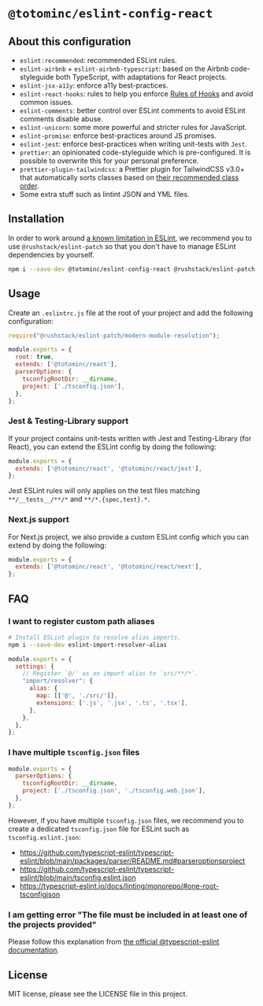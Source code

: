 # `@totominc/eslint-config-react`

## About this configuration

- `eslint:recommended`: recommended ESLint rules.
- `eslint-airbnb` + `eslint-airbnb-typescript`: based on the Airbnb code-styleguide both TypeScript, with adaptations for React projects.
- `eslint-jsx-a11y`: enforce a11y best-practices.
- `eslint-react-hooks`: rules to help you enforce [Rules of Hooks](https://reactjs.org/docs/hooks-rules.html) and avoid common issues.
- `eslint-comments`: better control over ESLint comments to avoid ESLint comments disable abuse.
- `eslint-unicorn`: some more powerful and stricter rules for JavaScript.
- `eslint-promise`: enforce best-practices around JS promises.
- `eslint-jest`: enforce best-practices when writing unit-tests with `Jest`.
- `prettier`: an opinionated code-styleguide which is pre-configured. It is possible to overwrite this for your personal preference.
- `prettier-plugin-tailwindcss`: a Prettier plugin for TailwindCSS v3.0+ that automatically sorts classes based on [their recommended class order](https://tailwindcss.com/blog/automatic-class-sorting-with-prettier#how-classes-are-sorted).
- Some extra stuff such as lintint JSON and YML files.

## Installation

In order to work around [a known limitation in ESLint](https://github.com/eslint/eslint/issues/3458), we recommend you to use `@rushstack/eslint-patch` so that you don't have to manage ESLint dependencies by yourself.

```bash
npm i --save-dev @totominc/eslint-config-react @rushstack/eslint-patch prettier eslint
```

## Usage

Create an `.eslintrc.js` file at the root of your project and add the following configuration:

  ```js
  require("@rushstack/eslint-patch/modern-module-resolution");

  module.exports = {
    root: true,
    extends: ['@totominc/react'],
    parserOptions: {
      tsconfigRootDir: __dirname,
      project: ['./tsconfig.json'],
    },
  };
  ```

### Jest & Testing-Library support

If your project contains unit-tests written with Jest and Testing-Library (for React), you can extend the ESLint config by doing the following:

```js
module.exports = {
  extends: ['@totominc/react', '@totominc/react/jest'],
};
```

Jest ESLint rules will only applies on the test files matching `**/__tests__/**/*` and `**/*.{spec,test}.*`.

### Next.js support

For Next.js project, we also provide a custom ESLint config which you can extend by doing the following:

```js
module.exports = {
  extends: ['@totominc/react', '@totominc/react/next'],
};
```

## FAQ

### I want to register custom path aliases

```bash
# Install ESLint plugin to resolve alias imports.
npm i --save-dev eslint-import-resolver-alias
```

```javascript
module.exports = {
  settings: {
    // Register `@/` as an import alias to `src/**/*`.
    "import/resolver": {
      alias: {
        map: [['@', './src/']],
        extensions: ['.js', '.jsx', '.ts', '.tsx'],
      },
    },
  },
};
```

### I have multiple `tsconfig.json` files

```javascript
module.exports = {
  parserOptions: {
    tsconfigRootDir: __dirname,
    project: ['./tsconfig.json', './tsconfig.web.json'],
  },
};
```

However, if you have multiple `tsconfig.json` files, we recommend you to create a dedicated `tsconfig.json` file for ESLint such as `tsconfig.eslint.json`:

- https://github.com/typescript-eslint/typescript-eslint/blob/main/packages/parser/README.md#parseroptionsproject
- https://github.com/typescript-eslint/typescript-eslint/blob/main/tsconfig.eslint.json
- https://typescript-eslint.io/docs/linting/monorepo/#one-root-tsconfigjson

### I am getting error "The file must be included in at least one of the projects provided"

Please follow this explanation from [the official @typescript-eslint documentation](https://typescript-eslint.io/docs/linting/type-linting/#i-get-errors-telling-me-the-file-must-be-included-in-at-least-one-of-the-projects-provided).

## License

MIT license, please see the LICENSE file in this project.
